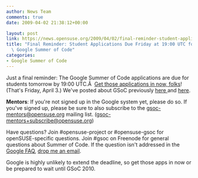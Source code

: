 ```yaml
---
author: News Team
comments: true
date: 2009-04-02 21:38:12+00:00

layout: post
link: https://news.opensuse.org/2009/04/02/final-reminder-student-applications-due-friday-at-1900-utc-for-google-summer-of-code/
title: "Final Reminder: Student Applications Due Friday at 19:00 UTC for\
  \ Google Summer of Code"
categories:
- Google Summer of Code
---
```

Just a final reminder: The Google Summer of Code applications are due for students tomorrow by 19:00 UTC.Â  [Get those applications in now, folks](http://socghop.appspot.com/document/show/program/google/gsoc2009/faqs#student_apply)! (That's Friday, April 3.) We've posted about GSoC previously [here ](https://news.opensuse.org/2009/03/23/reminder-student-application-period-for-gsoc-starts-today/)and [here](https://news.opensuse.org/2009/03/19/opensuse-project-accepted-to-google-summer-of-code-2009/).

**Mentors**: If you're not signed up in the Google system yet, please do so. If you've signed up, please be sure to also subscribe to the gsoc-mentors@opensuse.org mailing list. (gsoc-mentors+subscribe@opensuse.org)

Have questions? Join #opensuse-project or #opensuse-gsoc for openSUSE-specific questions. Join #gsoc on Freenode for general questions about Summer of Code. If the question isn't addressed in the [Google FAQ](http://socghop.appspot.com/document/show/program/google/gsoc2009/faqs), [drop me an email](mailto:zonker@opensuse.org).

Google is highly unlikely to extend the deadline, so get those apps in now or be prepared to wait until GSoC 2010.		
